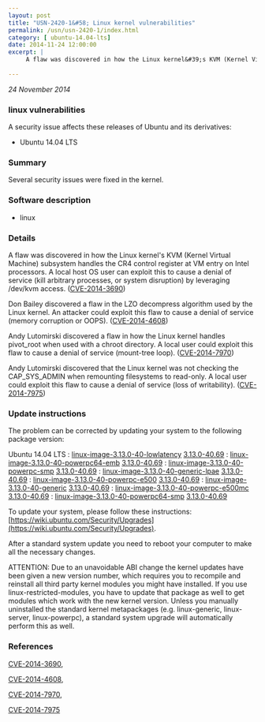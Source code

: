 ```yaml
---
layout: post
title: "USN-2420-1&#58; Linux kernel vulnerabilities"
permalink: /usn/usn-2420-1/index.html
category: [ ubuntu-14.04-lts]
date: 2014-11-24 12:00:00
excerpt: |
     A flaw was discovered in how the Linux kernel&#39;s KVM (Kernel Virtual Machine) subsystem handles the CR4 control register at VM entry on Intel processors. A local host OS user can exploit this to cause a denial of service (kill arbitrary processes, or system disruption) by leveraging /dev/kvm access. ([CVE-2014-3690](http://people.ubuntu.com/~ubuntu-security/cve/CVE-2014-3690))
    
--- 
```

 
 

*24 November 2014*

### linux vulnerabilities

A security issue affects these releases of Ubuntu and its derivatives:

* Ubuntu 14.04 LTS

### Summary

Several security issues were fixed in the kernel. 

### Software description

* linux 

### Details

 A flaw was discovered in how the Linux kernel&#39;s KVM (Kernel Virtual Machine) subsystem handles the CR4 control register at VM entry on Intel processors. A local host OS user can exploit this to cause a denial of service (kill arbitrary processes, or system disruption) by leveraging /dev/kvm access. ([CVE-2014-3690](http://people.ubuntu.com/~ubuntu-security/cve/CVE-2014-3690))

Don Bailey discovered a flaw in the LZO decompress algorithm used by the Linux kernel. An attacker could exploit this flaw to cause a denial of service (memory corruption or OOPS). ([CVE-2014-4608](http://people.ubuntu.com/~ubuntu-security/cve/CVE-2014-4608))

Andy Lutomirski discovered a flaw in how the Linux kernel handles pivot_root when used with a chroot directory. A local user could exploit this flaw to cause a denial of service (mount-tree loop). ([CVE-2014-7970](http://people.ubuntu.com/~ubuntu-security/cve/CVE-2014-7970))

Andy Lutomirski discovered that the Linux kernel was not checking the CAP_SYS_ADMIN when remounting filesystems to read-only. A local user could exploit this flaw to cause a denial of service (loss of writability). ([CVE-2014-7975](http://people.ubuntu.com/~ubuntu-security/cve/CVE-2014-7975)) 

### Update instructions

The problem can be corrected by updating your system to the following package version:

Ubuntu 14.04 LTS
 : [linux-image-3.13.0-40-lowlatency](https://launchpad.net/ubuntu/+source/linux) <span> [3.13.0-40.69](https://launchpad.net/ubuntu/+source/linux/3.13.0-40.69) </span> 
 : [linux-image-3.13.0-40-powerpc64-emb](https://launchpad.net/ubuntu/+source/linux) <span> [3.13.0-40.69](https://launchpad.net/ubuntu/+source/linux/3.13.0-40.69) </span> 
 : [linux-image-3.13.0-40-powerpc-smp](https://launchpad.net/ubuntu/+source/linux) <span> [3.13.0-40.69](https://launchpad.net/ubuntu/+source/linux/3.13.0-40.69) </span> 
 : [linux-image-3.13.0-40-generic-lpae](https://launchpad.net/ubuntu/+source/linux) <span> [3.13.0-40.69](https://launchpad.net/ubuntu/+source/linux/3.13.0-40.69) </span> 
 : [linux-image-3.13.0-40-powerpc-e500](https://launchpad.net/ubuntu/+source/linux) <span> [3.13.0-40.69](https://launchpad.net/ubuntu/+source/linux/3.13.0-40.69) </span> 
 : [linux-image-3.13.0-40-generic](https://launchpad.net/ubuntu/+source/linux) <span> [3.13.0-40.69](https://launchpad.net/ubuntu/+source/linux/3.13.0-40.69) </span> 
 : [linux-image-3.13.0-40-powerpc-e500mc](https://launchpad.net/ubuntu/+source/linux) <span> [3.13.0-40.69](https://launchpad.net/ubuntu/+source/linux/3.13.0-40.69) </span> 
 : [linux-image-3.13.0-40-powerpc64-smp](https://launchpad.net/ubuntu/+source/linux) <span> [3.13.0-40.69](https://launchpad.net/ubuntu/+source/linux/3.13.0-40.69) </span> 

To update your system, please follow these instructions: [https://wiki.ubuntu.com/Security/Upgrades](https://wiki.ubuntu.com/Security/Upgrades).

After a standard system update you need to reboot your computer to make all the necessary changes.

ATTENTION: Due to an unavoidable ABI change the kernel updates have been given a new version number, which requires you to recompile and reinstall all third party kernel modules you might have installed. If you use linux-restricted-modules, you have to update that package as well to get modules which work with the new kernel version. Unless you manually uninstalled the standard kernel metapackages (e.g. linux-generic, linux-server, linux-powerpc), a standard system upgrade will automatically perform this as well. 

### References

 
 [CVE-2014-3690](http://people.ubuntu.com/~ubuntu-security/cve/CVE-2014-3690), 

 [CVE-2014-4608](http://people.ubuntu.com/~ubuntu-security/cve/CVE-2014-4608), 

 [CVE-2014-7970](http://people.ubuntu.com/~ubuntu-security/cve/CVE-2014-7970), 

 [CVE-2014-7975](http://people.ubuntu.com/~ubuntu-security/cve/CVE-2014-7975)
 

